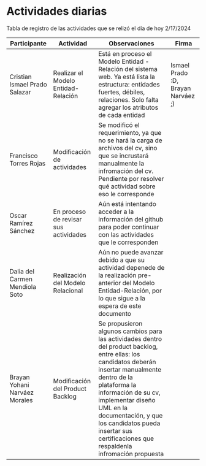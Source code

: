 # Actividades diarias
Tabla de registro de las actividades que se relizó el día de hoy 2/17/2024

| Participante | Actividad | Observaciones | Firma |
|--------------|-----------|---------------|-------|
| Cristian Ismael Prado Salazar	| Realizar el Modelo Entidad-Relación | Está en proceso el Modelo Entidad - Relación del sistema web. Ya está lista la estructura: entidades fuertes, débiles, relaciones. Solo falta agregar los atributos de cada entidad | Ismael Prado :D, Brayan Narváez ;) |
| Francisco Torres Rojas	| Modificación de actividades | Se modificó el requerimiento, ya que no se hará la carga de archivos del cv, sino que se incrustará manualmente la infromación del cv. Pendiente por resolver qué actividad sobre eso le corresponde | |
| Oscar Ramírez Sánchez	| En proceso de revisar sus actividades | Aún está intentando acceder a la información del github para poder continuar con las actividades que le corresponden | |
| Dalia del Carmen Mendiola Soto | Realización del Modelo Relacional | Aún no puede avanzar debido a que su actividad depenede de la realización pre-anterior del Modelo Entidad-Relación, por lo que sigue a la espera de este documento | | 	
| Brayan Yohani Narváez Morales | Modificación del Product Backlog | Se propusieron algunos cambios para las actividades dentro del product backlog, entre ellas: los candidatos deberán insertar manualmente dentro de la plataforma la información de su cv, implementar diseño UML en la documentación, y que los candidatos pueda insertar sus certificaciones que respaldenla infromación propuesta | |
